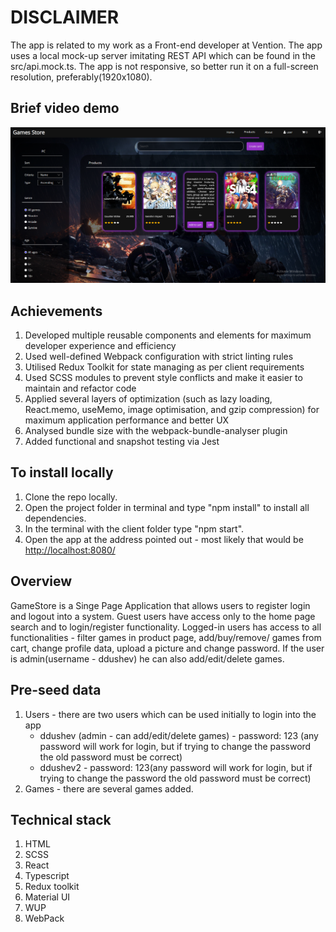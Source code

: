 # DISCLAIMER

The app is related to my work as a Front-end developer at Vention. The app uses a local mock-up server imitating REST API which can be found in the src/api.mock.ts. The app is not responsive, so better run it on a full-screen resolution, preferably(1920x1080).

## Brief video demo

[![Custom Thumbnail](https://raw.githubusercontent.com/ddushev/Vention/master/src/publicMock/demo.png)](https://www.youtube.com/watch?v=hDx-R-lSQ3U)

## Achievements

1. Developed multiple reusable components and elements for maximum developer experience and efficiency
2. Used well-defined Webpack configuration with strict linting rules
3. Utilised Redux Toolkit for state managing as per client requirements
4. Used SCSS modules to prevent style conflicts and make it easier to maintain and refactor code
5. Applied several layers of optimization (such as lazy loading, React.memo, useMemo, image optimisation, and gzip compression) for maximum application performance and better UX
6. Analysed bundle size with the webpack-bundle-analyser plugin
7. Added functional and snapshot testing via Jest

## To install locally

1. Clone the repo locally.
2. Open the project folder in terminal and type "npm install" to install all dependencies.
3. In the terminal with the client folder type "npm start".
4. Open the app at the address pointed out - most likely that would be <http://localhost:8080/>

## Overview

GameStore is a Singe Page Application that allows users to register login and logout into a system. Guest users have access only to the home page search and to login/register functionality. Logged-in users has access to all functionalities - filter games in product page, add/buy/remove/ games from cart, change profile data, upload a picture and change password. If the user is admin(username - ddushev) he can also add/edit/delete games.

## Pre-seed data

1. Users - there are two users which can be used initially to login into the app
   - ddushev (admin - can add/edit/delete games) - password: 123 (any password will work for login, but if trying to change the password the old password must be correct)
   - ddushev2 - password: 123(any password will work for login, but if trying to change the password the old password must be correct)
2. Games - there are several games added.

## Technical stack

1. HTML
2. SCSS
3. React
4. Typescript
5. Redux toolkit
6. Material UI
7. WUP
8. WebPack
